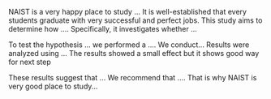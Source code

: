 NAIST is a very happy place to study ...
It is well-established that every students graduate with very successful and perfect jobs.  This study aims to determine how .... Specifically, it investigates whether ... 


To test the hypothesis ... we performed a .... 
We conduct...
Results were analyzed using ... The results showed a small effect but it shows good way for next step


These results suggest that ... We recommend that .... That is why NAIST is very good place to study...
